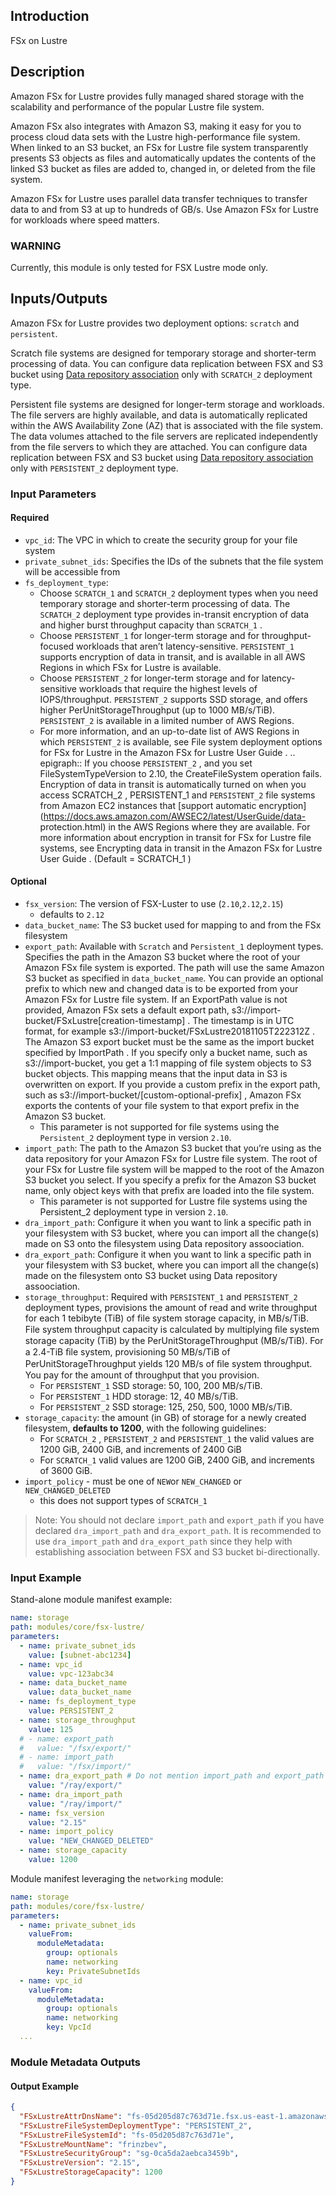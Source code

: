 ## Introduction

FSx on Lustre

## Description

Amazon FSx for Lustre provides fully managed shared storage with the scalability and performance of the popular Lustre file system.

Amazon FSx also integrates with Amazon S3, making it easy for you to process cloud data sets with the Lustre high-performance file system. When linked to an S3 bucket, an FSx for Lustre file system transparently presents S3 objects as files and automatically updates the contents of the linked S3 bucket as files are added to, changed in, or deleted from the file system.

Amazon FSx for Lustre uses parallel data transfer techniques to transfer data to and from S3 at up to hundreds of GB/s. Use Amazon FSx for Lustre for workloads where speed matters.

### WARNING

Currently, this module is only tested for FSX Lustre mode only.

## Inputs/Outputs

Amazon FSx for Lustre provides two deployment options: `scratch` and `persistent`.

Scratch file systems are designed for temporary storage and shorter-term processing of data. You can configure data replication between FSX and S3 bucket using [Data repository association](https://docs.aws.amazon.com/fsx/latest/LustreGuide/create-dra-linked-data-repo.html) only with `SCRATCH_2` deployment type.

Persistent file systems are designed for longer-term storage and workloads. The file servers are highly available, and data is automatically replicated within the AWS Availability Zone (AZ) that is associated with the file system. The data volumes attached to the file servers are replicated independently from the file servers to which they are attached. You can configure data replication between FSX and S3 bucket using [Data repository association](https://docs.aws.amazon.com/fsx/latest/LustreGuide/create-dra-linked-data-repo.html) only with `PERSISTENT_2` deployment type.

### Input Parameters

#### Required

- `vpc_id`: The VPC in which to create the security group for your file system
- `private_subnet_ids`: Specifies the IDs of the subnets that the file system will be accessible from
- `fs_deployment_type`:
  - Choose `SCRATCH_1` and `SCRATCH_2` deployment types when you need temporary storage and shorter-term processing of data. The `SCRATCH_2` deployment type provides in-transit encryption of data and higher burst throughput capacity than `SCRATCH_1` .
  - Choose `PERSISTENT_1` for longer-term storage and for throughput-focused workloads that aren’t latency-sensitive. `PERSISTENT_1` supports encryption of data in transit, and is available in all AWS Regions in which FSx for Lustre is available.
  - Choose `PERSISTENT_2` for longer-term storage and for latency-sensitive workloads that require the highest levels of IOPS/throughput. `PERSISTENT_2` supports SSD storage, and offers higher PerUnitStorageThroughput (up to 1000 MB/s/TiB). `PERSISTENT_2` is available in a limited number of AWS Regions.
  - For more information, and an up-to-date list of AWS Regions in which `PERSISTENT_2` is available, see File system deployment options for FSx for Lustre in the Amazon FSx for Lustre User Guide . .. epigraph:: If you choose `PERSISTENT_2` , and you set FileSystemTypeVersion to 2.10, the CreateFileSystem operation fails. Encryption of data in transit is automatically turned on when you access SCRATCH_2 , PERSISTENT_1 and `PERSISTENT_2` file systems from Amazon EC2 instances that [support automatic encryption](https://docs.aws.amazon.com/AWSEC2/latest/UserGuide/data- protection.html) in the AWS Regions where they are available. For more information about encryption in transit for FSx for Lustre file systems, see Encrypting data in transit in the Amazon FSx for Lustre User Guide . (Default = SCRATCH_1 )

#### Optional

- `fsx_version`: The version of FSX-Luster to use (`2.10`,`2.12`,`2.15`)
  - defaults to `2.12`
- `data_bucket_name`: The S3 bucket used for mapping to and from the FSx filesystem
- `export_path`: Available with `Scratch` and `Persistent_1` deployment types. Specifies the path in the Amazon S3 bucket where the root of your Amazon FSx file system is exported. The path will use the same Amazon S3 bucket as specified in `data_bucket_name`. You can provide an optional prefix to which new and changed data is to be exported from your Amazon FSx for Lustre file system. If an ExportPath value is not provided, Amazon FSx sets a default export path, s3://import-bucket/FSxLustre[creation-timestamp] . The timestamp is in UTC format, for example s3://import-bucket/FSxLustre20181105T222312Z . The Amazon S3 export bucket must be the same as the import bucket specified by ImportPath . If you specify only a bucket name, such as s3://import-bucket, you get a 1:1 mapping of file system objects to S3 bucket objects. This mapping means that the input data in S3 is overwritten on export. If you provide a custom prefix in the export path, such as s3://import-bucket/[custom-optional-prefix] , Amazon FSx exports the contents of your file system to that export prefix in the Amazon S3 bucket.
  - This parameter is not supported for file systems using the `Persistent_2` deployment type in version `2.10`.
- `import_path`: The path to the Amazon S3 bucket that you’re using as the data repository for your Amazon FSx for Lustre file system. The root of your FSx for Lustre file system will be mapped to the root of the Amazon S3 bucket you select. If you specify a prefix for the Amazon S3 bucket name, only object keys with that prefix are loaded into the file system.
  - This parameter is not supported for Lustre file systems using the Persistent_2 deployment type in version `2.10`.
- `dra_import_path`: Configure it when you want to link a specific path in your filesystem with S3 bucket, where you can import all the change(s) made on S3 onto the filesystem using Data repository assoociation.
- `dra_export_path`: Configure it when you want to link a specific path in your filesystem with S3 bucket, where you can import all the change(s) made on the filesystem onto S3 bucket using Data repository assoociation.
- `storage_throughput`: Required with `PERSISTENT_1` and `PERSISTENT_2` deployment types, provisions the amount of read and write throughput for each 1 tebibyte (TiB) of file system storage capacity, in MB/s/TiB. File system throughput capacity is calculated by multiplying ﬁle system storage capacity (TiB) by the PerUnitStorageThroughput (MB/s/TiB). For a 2.4-TiB ﬁle system, provisioning 50 MB/s/TiB of PerUnitStorageThroughput yields 120 MB/s of ﬁle system throughput. You pay for the amount of throughput that you provision.
  - For `PERSISTENT_1` SSD storage: 50, 100, 200 MB/s/TiB.
  - For `PERSISTENT_1` HDD storage: 12, 40 MB/s/TiB.
  - For `PERSISTENT_2` SSD storage: 125, 250, 500, 1000 MB/s/TiB.
- `storage_capacity`: the amount (in GB) of storage for a newly created filesystem, **defaults to 1200**, with the following guidelines:
  - For `SCRATCH_2` , `PERSISTENT_2` and `PERSISTENT_1`  the valid values are 1200 GiB, 2400 GiB, and increments of 2400 GiB
  - For `SCRATCH_1` valid values are 1200 GiB, 2400 GiB, and increments of 3600 GiB.
- `import_policy` - must be one of `NEW`or `NEW_CHANGED` or `NEW_CHANGED_DELETED`
  - this does not support types of `SCRATCH_1`

> Note: You should not declare `import_path` and `export_path` if you have declared `dra_import_path` and `dra_export_path`. It is recommended to use `dra_import_path` and `dra_export_path` since they help with establishing association between FSX and S3 bucket bi-directionally.

### Input Example

Stand-alone module manifest example:

```yaml
name: storage
path: modules/core/fsx-lustre/
parameters:
  - name: private_subnet_ids
    value: [subnet-abc1234]
  - name: vpc_id
    value: vpc-123abc34
  - name: data_bucket_name
    value: data_bucket_name
  - name: fs_deployment_type
    value: PERSISTENT_2
  - name: storage_throughput
    value: 125
  # - name: export_path
  #   value: "/fsx/export/"
  # - name: import_path
  #   value: "/fsx/import/"
  - name: dra_export_path # Do not mention import_path and export_path if you mention dra_export_path and dra_import_path
    value: "/ray/export/"
  - name: dra_import_path
    value: "/ray/import/"
  - name: fsx_version 
    value: "2.15"
  - name: import_policy
    value: "NEW_CHANGED_DELETED"
  - name: storage_capacity
    value: 1200
```

Module manifest leveraging the `networking` module:

```yaml
name: storage
path: modules/core/fsx-lustre/
parameters:
  - name: private_subnet_ids
    valueFrom:
      moduleMetadata:
        group: optionals
        name: networking
        key: PrivateSubnetIds
  - name: vpc_id
    valueFrom:
      moduleMetadata:
        group: optionals
        name: networking
        key: VpcId
  ...
```

### Module Metadata Outputs

#### Output Example

```json
{
  "FSxLustreAttrDnsName": "fs-05d205d87c763d71e.fsx.us-east-1.amazonaws.com",
  "FSxLustreFileSystemDeploymentType": "PERSISTENT_2",
  "FSxLustreFileSystemId": "fs-05d205d87c763d71e",
  "FSxLustreMountName": "frinzbev",
  "FSxLustreSecurityGroup": "sg-0ca5da2aebca3459b",
  "FSxLustreVersion": "2.15",
  "FSxLustreStorageCapacity": 1200
}
```
